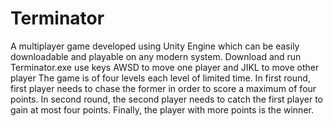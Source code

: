 # Terminator
 A multiplayer game developed using Unity Engine which can be easily downloadable and playable on any modern system.
 Download and run Terminator.exe
 use keys AWSD to move one player and JIKL to move other player
The game is of four levels each level of limited time. In first round, first player needs to chase the former in order to score a    maximum of four points. In second round, the second player needs to catch the first player to gain at most four points. Finally, the player with more points is the winner.
